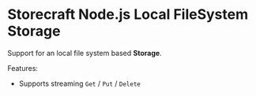 # Storecraft Node.js Local FileSystem Storage

Support for an local file system based **Storage**.

Features:
- Supports streaming `Get` / `Put` / `Delete`
